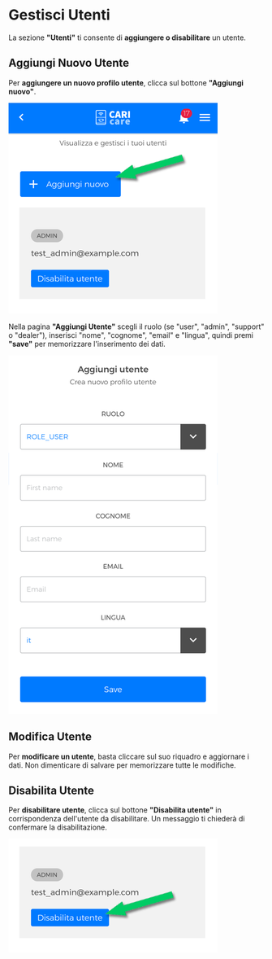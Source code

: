 # Gestisci Utenti

La sezione **"Utenti"** ti consente di **aggiungere o disabilitare** un utente.

## Aggiungi Nuovo Utente

Per **aggiungere un nuovo profilo utente**, clicca sul bottone **"Aggiungi nuovo"**.

<kbd>![Aggiungi Nuovo Utente](_images/utenti-aggiungi.png)</kbd>

Nella pagina **"Aggiungi Utente"** scegli il ruolo (se "user", "admin", "support" o "dealer"), inserisci "nome", "cognome", "email" e "lingua", quindi premi **"save"** per memorizzare l'inserimento dei dati. 

<kbd>![Compila Dati Nuovo Utente](_images/utenti-aggiungi02.png)</kbd>


## Modifica Utente

Per **modificare un utente**, basta cliccare sul suo riquadro e aggiornare i dati. Non dimenticare di salvare per memorizzare tutte le modifiche.


## Disabilita Utente

Per **disabilitare utente**, clicca sul bottone **"Disabilita utente"** in corrispondenza dell'utente da disabilitare. Un messaggio ti chiederà di confermare la disabilitazione.

<kbd>![Compila Dati Nuovo Utente](_images/utenti-disabilita.png)</kbd>
